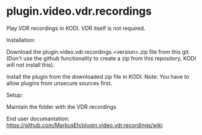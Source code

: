 # plugin.video.vdr.recordings
Play VDR recordings in KODI. VDR itself is not required.

Installation:

Download the plugin.video.vdr.recordings.\<version\>.zip file from this git. (Don't use the github functionality to create a zip from this repository, KODI will not install this).
  
Install the plugin from the downloaded zip file in KODI. Note: You have to allow plugins from unsecure sources first.

Setup:

Maintain the folder with the VDR recordings

End user documantation: https://github.com/MarkusEh/plugin.video.vdr.recordings/wiki
